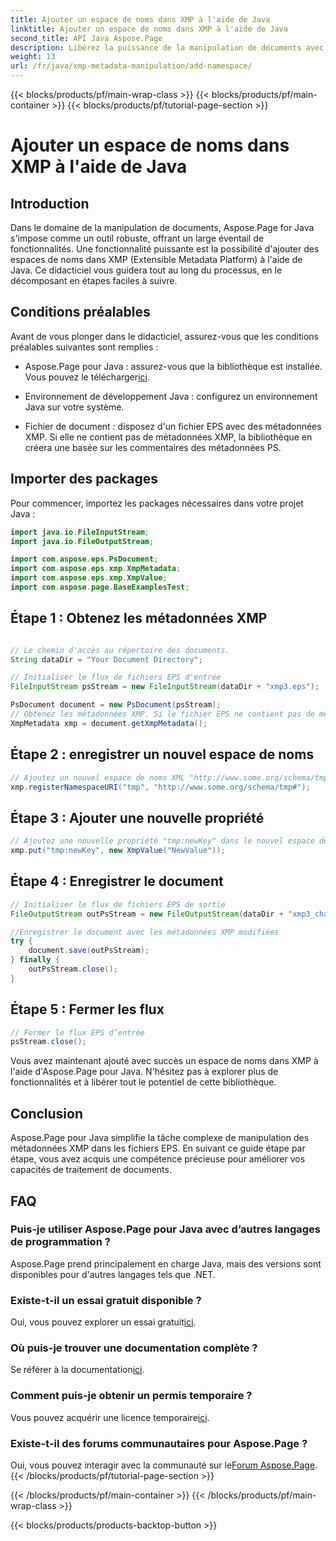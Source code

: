 ```yaml
---
title: Ajouter un espace de noms dans XMP à l'aide de Java
linktitle: Ajouter un espace de noms dans XMP à l'aide de Java
second_title: API Java Aspose.Page
description: Libérez la puissance de la manipulation de documents avec Aspose.Page pour Java. Apprenez à ajouter des espaces de noms XMP sans effort dans ce guide complet.
weight: 13
url: /fr/java/xmp-metadata-manipulation/add-namespace/
---
```


{{< blocks/products/pf/main-wrap-class >}}
{{< blocks/products/pf/main-container >}}
{{< blocks/products/pf/tutorial-page-section >}}

# Ajouter un espace de noms dans XMP à l'aide de Java


## Introduction

Dans le domaine de la manipulation de documents, Aspose.Page for Java s'impose comme un outil robuste, offrant un large éventail de fonctionnalités. Une fonctionnalité puissante est la possibilité d'ajouter des espaces de noms dans XMP (Extensible Metadata Platform) à l'aide de Java. Ce didacticiel vous guidera tout au long du processus, en le décomposant en étapes faciles à suivre.

## Conditions préalables

Avant de vous plonger dans le didacticiel, assurez-vous que les conditions préalables suivantes sont remplies :

-  Aspose.Page pour Java : assurez-vous que la bibliothèque est installée. Vous pouvez le télécharger[ici](https://releases.aspose.com/page/java/).

- Environnement de développement Java : configurez un environnement Java sur votre système.

- Fichier de document : disposez d'un fichier EPS avec des métadonnées XMP. Si elle ne contient pas de métadonnées XMP, la bibliothèque en créera une basée sur les commentaires des métadonnées PS.

## Importer des packages

Pour commencer, importez les packages nécessaires dans votre projet Java :

```java
import java.io.FileInputStream;
import java.io.FileOutputStream;

import com.aspose.eps.PsDocument;
import com.aspose.eps.xmp.XmpMetadata;
import com.aspose.eps.xmp.XmpValue;
import com.aspose.page.BaseExamplesTest;
```

## Étape 1 : Obtenez les métadonnées XMP

```java

// Le chemin d'accès au répertoire des documents.
String dataDir = "Your Document Directory";

// Initialiser le flux de fichiers EPS d'entrée
FileInputStream psStream = new FileInputStream(dataDir + "xmp3.eps");

PsDocument document = new PsDocument(psStream);
// Obtenez les métadonnées XMP. Si le fichier EPS ne contient pas de métadonnées XMP, créez-en un nouveau rempli de valeurs à partir des commentaires de métadonnées PS (%%Creator, %%CreateDate, %%Title, etc.)
XmpMetadata xmp = document.getXmpMetadata();
```

## Étape 2 : enregistrer un nouvel espace de noms

```java
// Ajoutez un nouvel espace de noms XML "http://www.some.org/schema/tmp#" avec le préfixe "tmp"
xmp.registerNamespaceURI("tmp", "http://www.some.org/schema/tmp#");
```

## Étape 3 : Ajouter une nouvelle propriété

```java
// Ajoutez une nouvelle propriété "tmp:newKey" dans le nouvel espace de noms XML
xmp.put("tmp:newKey", new XmpValue("NewValue"));
```

## Étape 4 : Enregistrer le document

```java
// Initialiser le flux de fichiers EPS de sortie
FileOutputStream outPsStream = new FileOutputStream(dataDir + "xmp3_changed.eps");

//Enregistrer le document avec les métadonnées XMP modifiées
try {
    document.save(outPsStream);
} finally {
    outPsStream.close();
}
```

## Étape 5 : Fermer les flux

```java
// Fermer le flux EPS d’entrée
psStream.close();
```

Vous avez maintenant ajouté avec succès un espace de noms dans XMP à l'aide d'Aspose.Page pour Java. N'hésitez pas à explorer plus de fonctionnalités et à libérer tout le potentiel de cette bibliothèque.

## Conclusion

Aspose.Page pour Java simplifie la tâche complexe de manipulation des métadonnées XMP dans les fichiers EPS. En suivant ce guide étape par étape, vous avez acquis une compétence précieuse pour améliorer vos capacités de traitement de documents.

## FAQ

### Puis-je utiliser Aspose.Page pour Java avec d’autres langages de programmation ?
Aspose.Page prend principalement en charge Java, mais des versions sont disponibles pour d'autres langages tels que .NET.

### Existe-t-il un essai gratuit disponible ?
 Oui, vous pouvez explorer un essai gratuit[ici](https://releases.aspose.com/).

### Où puis-je trouver une documentation complète ?
 Se référer à la documentation[ici](https://reference.aspose.com/page/java/).

### Comment puis-je obtenir un permis temporaire ?
 Vous pouvez acquérir une licence temporaire[ici](https://purchase.aspose.com/temporary-license/).

### Existe-t-il des forums communautaires pour Aspose.Page ?
 Oui, vous pouvez interagir avec la communauté sur le[Forum Aspose.Page](https://forum.aspose.com/c/page/39).
{{< /blocks/products/pf/tutorial-page-section >}}

{{< /blocks/products/pf/main-container >}}
{{< /blocks/products/pf/main-wrap-class >}}

{{< blocks/products/products-backtop-button >}}
